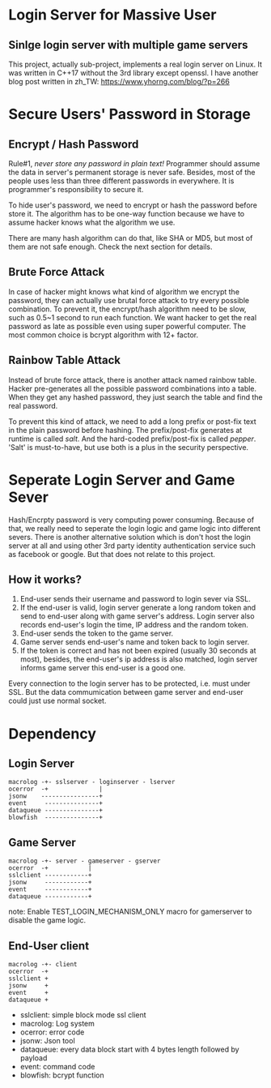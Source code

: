 # Login Server for Massive User
## Sinlge login server with multiple game servers

This project, actually sub-project, implements a real login server on Linux. It was written in C++17 without the 3rd library except openssl. I have another blog post written in zh_TW: https://www.yhorng.com/blog/?p=266

# Secure Users' Password in Storage
## Encrypt / Hash Password

Rule#1, *never store any password in plain text!* Programmer should assume the data in server's permanent storage is never safe. Besides, most of the people uses less than three different passwords in everywhere. It is programmer's responsibility to secure it.

To hide user's password, we need to encrypt or hash the password before store it. The algorithm has to be one-way function because we have to assume hacker knows what the algorithm we use.

There are many hash algorithm can do that, like SHA or MD5, but most of them are not safe enough. Check the next section for details.

## Brute Force Attack

In case of hacker might knows what kind of algorithm we encrypt the password, they can actually use brutal force attack to try every possible combination. To prevent it, the encrypt/hash algorithm need to be slow, such as 0.5~1 second to run each function. We want hacker to get the real password as late as possible even using super powerful computer. The most common choice is bcrypt algorithm with 12+ factor.

## Rainbow Table Attack

Instead of brute force attack, there is another attack named rainbow table. Hacker pre-generates all the possible password combinations into a table. When they get any hashed password, they just search the table and find the real password.

To prevent this kind of attack, we need to add a long prefix or post-fix text in the plain password before hashing. The prefix/post-fix generates at runtime is called *salt*. And the hard-coded prefix/post-fix is called *pepper*. 'Salt' is must-to-have, but use both is a plus in the security perspective.

# Seperate Login Server and Game Sever

Hash/Encrpty password is very computing power consuming. Because of that, we really need to seperate the login logic and game logic into different severs. There is another alternative solution which is don't host the login server at all and using other 3rd party identity authentication service such as facebook or google. But that does not relate to this project.

## How it works? 

1. End-user sends their username and password to login sever via SSL.
2. If the end-user is valid, login server generate a long random token and send to end-user along with game server's address. Login server also records end-user's login the time, IP address and the random token.
3. End-user sends the token to the game server.
4. Game server sends end-user's name and token back to login server.
5. If the token is correct and has not been expired (usually 30 seconds at most), besides, the end-user's ip address is also matched, login server informs game server this end-user is a good one.

Every connection to the login server has to be protected, i.e. must under SSL. But the data commumication between game server and end-user could just use normal socket.

# Dependency

## Login Server
```
macrolog -+- sslserver - loginserver - lserver
ocerror  -+              |
jsonw    ----------------+
event     ---------------+
dataqueue ---------------+
blowfish  ---------------+
```
## Game Server
```
macrolog -+- server - gameserver - gserver
ocerror  -+           |
sslclient ------------+
jsonw     ------------+
event     ------------+
dataqueue ------------+
```
note: Enable TEST_LOGIN_MECHANISM_ONLY macro for gamerserver to disable the game logic.

## End-User client
```
macrolog -+- client
ocerror  -+
sslclient +
jsonw     +
event     +
dataqueue +
```
- sslclient: simple block mode ssl client
- macrolog: Log system
- ocerror: error code
- jsonw: Json tool
- dataqueue: every data block start with 4 bytes length followed by payload
- event: command code
- blowfish: bcrypt function
